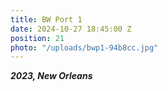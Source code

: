 ```yaml
---
title: BW Port 1
date: 2024-10-27 18:45:00 Z
position: 21
photo: "/uploads/bwp1-94b8cc.jpg"
---
```


***2023, New Orleans***